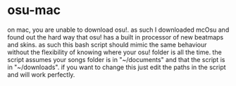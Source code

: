 # osu-mac
on mac, you are unable to download osu!. as such I downloaded mcOsu and found out the hard way that osu! has a built in processor of new beatmaps and skins. as such this bash
script should mimic the same behaviour without the flexibility of knowing where your osu! folder is all the time. the script assumes your songs folder is in "~/documents" and
that the script is in "~/downloads". if you want to change this just edit the paths in the script and will work perfectly.
